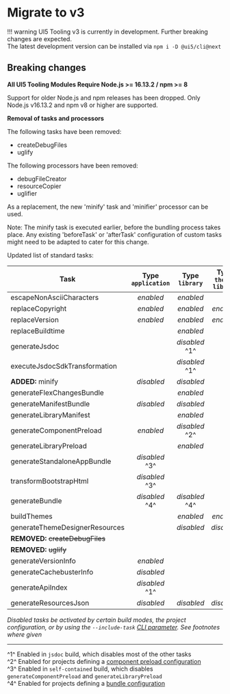 # Migrate to v3

!!! warning
    UI5 Tooling v3 is currently in development. Further breaking changes are expected.  
    The latest development version can be installed via `npm i -D @ui5/cli@next`

## Breaking changes

**All UI5 Tooling Modules Require Node.js >= 16.13.2 / npm >= 8**

Support for older Node.js and npm releases has been dropped.
Only Node.js v16.13.2 and npm v8 or higher are supported.

**Removal of tasks and processors**

The following tasks have been removed:

- createDebugFiles
- uglify

The following processors have been removed:

- debugFileCreator
- resourceCopier
- uglifier

As a replacement, the new 'minify' task and 'minifier' processor can be
used.

Note: The minify task is executed earlier, before the bundling
process takes place. Any existing 'beforeTask' or 'afterTask' configuration of
custom tasks might need to be adapted to cater for this change.

Updated list of standard tasks:

| Task | Type `application` | Type `library` | Type `theme-library` |
| ---- | :----: | :----: | :----: |
| escapeNonAsciiCharacters | *enabled* | *enabled* |  |
| replaceCopyright | *enabled* | *enabled* | *enabled* |
| replaceVersion | *enabled* | *enabled* | *enabled* |
| replaceBuildtime |  | *enabled* |  |
| generateJsdoc |  | *disabled* ^1^ |  |
| executeJsdocSdkTransformation |  | *disabled* ^1^ |  |
| **ADDED:** minify | *disabled* | *disabled* |  |
| generateFlexChangesBundle |  | *enabled* |  |
| generateManifestBundle | *disabled* | *disabled* |  |
| generateLibraryManifest |  | *enabled* |  |
| generateComponentPreload | *enabled* | *disabled* ^2^ |  |
| generateLibraryPreload |  | *enabled* |  |
| generateStandaloneAppBundle | *disabled* ^3^ |  |  |
| transformBootstrapHtml | *disabled* ^3^ |  |  |
| generateBundle | *disabled* ^4^ | *disabled* ^4^ |  |
| buildThemes |  | *enabled* | *enabled* |
| generateThemeDesignerResources |  | *disabled* | *disabled* |
| **REMOVED:** ~~createDebugFiles~~ |  |  |  |
| **REMOVED:** ~~uglify~~ |  |  |  |
| generateVersionInfo | *enabled* |  |  |
| generateCachebusterInfo | *disabled* |  |  |
| generateApiIndex | *disabled* ^1^ |  |  |
| generateResourcesJson | *disabled* | *disabled* | *disabled* |

*Disabled tasks be activated by certain build modes, the project configuration, or by using the `--include-task` [CLI parameter](../pages/CLI.md#ui5-build). See footnotes where given* 

---

^1^ Enabled in `jsdoc` build, which disables most of the other tasks  
^2^ Enabled for projects defining a [component preload configuration](../pages/Configuration.md#component-preload-generation)  
^3^ Enabled in `self-contained` build, which disables `generateComponentPreload` and `generateLibraryPreload`  
^4^ Enabled for projects defining a [bundle configuration](../pages/Configuration.md#custom-bundling)  
